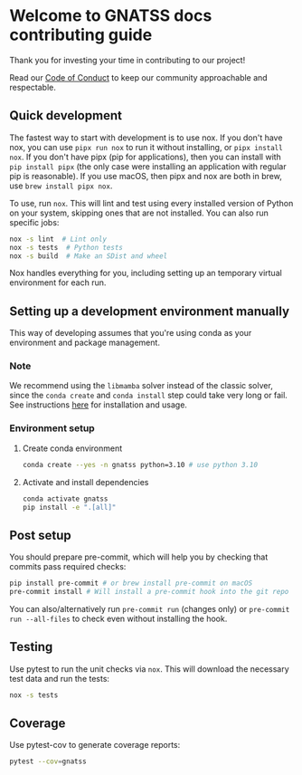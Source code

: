 # Welcome to GNATSS docs contributing guide

Thank you for investing your time in contributing to our project!

Read our [Code of Conduct](../CODE_OF_CONDUCT.md) to keep our community
approachable and respectable.

## Quick development

The fastest way to start with development is to use nox. If you don't have nox,
you can use `pipx run nox` to run it without installing, or `pipx install nox`.
If you don't have pipx (pip for applications), then you can install with
`pip install pipx` (the only case were installing an application with regular
pip is reasonable). If you use macOS, then pipx and nox are both in brew, use
`brew install pipx nox`.

To use, run `nox`. This will lint and test using every installed version of
Python on your system, skipping ones that are not installed. You can also run
specific jobs:

```bash
nox -s lint  # Lint only
nox -s tests  # Python tests
nox -s build  # Make an SDist and wheel
```

Nox handles everything for you, including setting up an temporary virtual
environment for each run.

## Setting up a development environment manually

This way of developing assumes that you're using conda as your environment and
package management.

### Note

We recommend using the `libmamba` solver instead of the classic solver, since
the `conda create` and `conda install` step could take very long or fail. See
instructions
[here](https://conda.github.io/conda-libmamba-solver/getting-started/) for
installation and usage.

### Environment setup

1. Create conda environment

   ```bash
   conda create --yes -n gnatss python=3.10 # use python 3.10
   ```

2. Activate and install dependencies

   ```bash
   conda activate gnatss
   pip install -e ".[all]"
   ```

## Post setup

You should prepare pre-commit, which will help you by checking that commits pass
required checks:

```bash
pip install pre-commit # or brew install pre-commit on macOS
pre-commit install # Will install a pre-commit hook into the git repo
```

You can also/alternatively run `pre-commit run` (changes only) or
`pre-commit run --all-files` to check even without installing the hook.

## Testing

Use pytest to run the unit checks via `nox`. This will download the necessary
test data and run the tests:

```bash
nox -s tests
```

## Coverage

Use pytest-cov to generate coverage reports:

```bash
pytest --cov=gnatss
```
